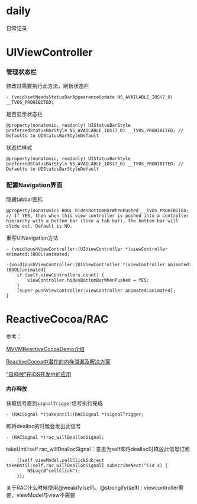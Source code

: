 # daily
日常记录

# UIViewController 
### 管理状态栏

修改过需要执行此方法，刷新状态栏
```
- (void)setNeedsStatusBarAppearanceUpdate NS_AVAILABLE_IOS(7_0) __TVOS_PROHIBITED;
```
是否显示状态栏
```
@property(nonatomic, readonly) UIStatusBarStyle preferredStatusBarStyle NS_AVAILABLE_IOS(7_0) __TVOS_PROHIBITED; // Defaults to UIStatusBarStyleDefault
```
状态栏样式
```
@property(nonatomic, readonly) UIStatusBarStyle preferredStatusBarStyle NS_AVAILABLE_IOS(7_0) __TVOS_PROHIBITED; // Defaults to UIStatusBarStyleDefault
```
### 配置Navigation界面

隐藏tabbar图标
```
@property(nonatomic) BOOL hidesBottomBarWhenPushed __TVOS_PROHIBITED; // If YES, then when this view controller is pushed into a controller hierarchy with a bottom bar (like a tab bar), the bottom bar will slide out. Default is NO.
```
重写UINavigation方法
```
- (void)pushViewController:(UIViewController *)viewController animated:(BOOL)animated;
```
```
-(void)pushViewController:(UIViewController *)viewController animated:(BOOL)animated{
	if (self.viewControllers.count) {
		viewController.hidesBottomBarWhenPushed = YES;
	}
	[super pushViewController:viewController animated:animated];
}
```


# ReactiveCocoa/RAC
参考：

[MVVMReactiveCocoaDemo介绍](https://github.com/wujunyang/MVVMReactiveCocoaDemo)

[ReactiveCocoa中潜在的内存泄漏及解决方案](http://tech.meituan.com/potential-memory-leak-in-reactivecocoa.html)

[“自释放”在iOS开发中的应用](http://www.olinone.com/?p=232)

#### 内存释放

获取信号直到`signalTrigger`信号执行完成
```
- (RACSignal *)takeUntil:(RACSignal *)signalTrigger;
```

即将dealloc的时候会发出此信号
```
- (RACSignal *)rac_willDeallocSignal;
```
takeUntil:self.rac_willDeallocSignal：意思为self即将dealloc时释放此信号订阅
```
    [[self.viewModel.cellClickSubject takeUntil:self.rac_willDeallocSignal] subscribeNext:^(id x) {
        NSLog(@"cellClick");
    }];
```
关于RAC什么时候使用@weakify(self)、@strongify(self) : viewcontroller需要，viewModel与view不需要

 



